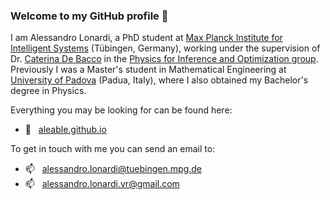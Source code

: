 ### Welcome to my GitHub profile 🎉

I am Alessandro Lonardi, a PhD student at <a href="https://www.is.mpg.de/">Max Planck Institute for Intelligent Systems</a> (Tübingen, Germany), working under the supervision of Dr. <a href="https://cdebacco.com/">Caterina De Bacco</a> in the <a href="https://www.is.mpg.de/employees?_=1598796063852&action=index&controller=employees&departments=pio&query=&utf8=\%E2\%9C\%93">Physics for Inference and Optimization group</a>. Previously I was a Master's student in Mathematical Engineering at <a href="https://www.unipd.it/en/">University of Padova</a> (Padua, Italy), where I also obtained my Bachelor's degree in Physics.

Everything you may be looking for can be found here:
- 🔗  &nbsp; <a href="https://aleable.github.io/">aleable.github.io</a>

To get in touch with me you can send an email to:
- 📫  &nbsp; <a href="alessandro.lonardi@tuebingen.mpg.de">alessandro.lonardi@tuebingen.mpg.de</a>
- 📫  &nbsp; <a href="alessandro.lonardi.vr@gmail.com">alessandro.lonardi.vr@gmail.com</a>
